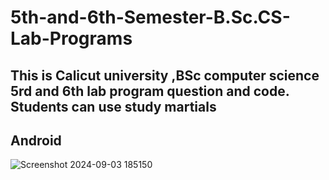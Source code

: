 # 5th-and-6th-Semester-B.Sc.CS-Lab-Programs

## This is Calicut university ,BSc computer science 5rd and 6th lab program question and code. Students can use study martials

## Android

![Screenshot 2024-09-03 185150](https://github.com/user-attachments/assets/33d655fe-e210-47f4-aae5-bdc8a9c1b5de)





